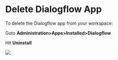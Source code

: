 # Delete Dialogflow App

To delete the Dialogflow app from your workspace:

Goto **Administration>Apps>Installed>Dialogflow**

Hit **Uninstall**

![](../../../../../.gitbook/assets/2022-02-01\_16-57-48.png)
